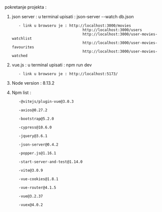 pokretanje projekta :

1. json server : u terminal upisati : json-server --watch db.json

          - link u browseru je : http://localhost:3000/movies
                                       http://localhost:3000/users 
                                       http://localhost:3000/user-movies-watchlist
                                       http://localhost:3000/user-movies-favourites
                                       http://localhost:3000/user-movies-watched

2. vue.js : u terminal upisati : npm run dev

          - link u browseru je : http://localhost:5173/


3. Node version : 8.13.2

4. Npm list : 

          -@vitejs/plugin-vue@3.0.3

          -axios@0.27.2

          -bootstrap@5.2.0

          -cypress@10.6.0

          -jquery@3.6.1

          -json-server@0.4.2

          -popper.js@1.16.1

          -start-server-and-test@1.14.0

          -vite@3.0.9

          -vue-cookies@1.8.1

          -vue-router@4.1.5

          -vue@3.2.37

          -vuex@4.0.2
